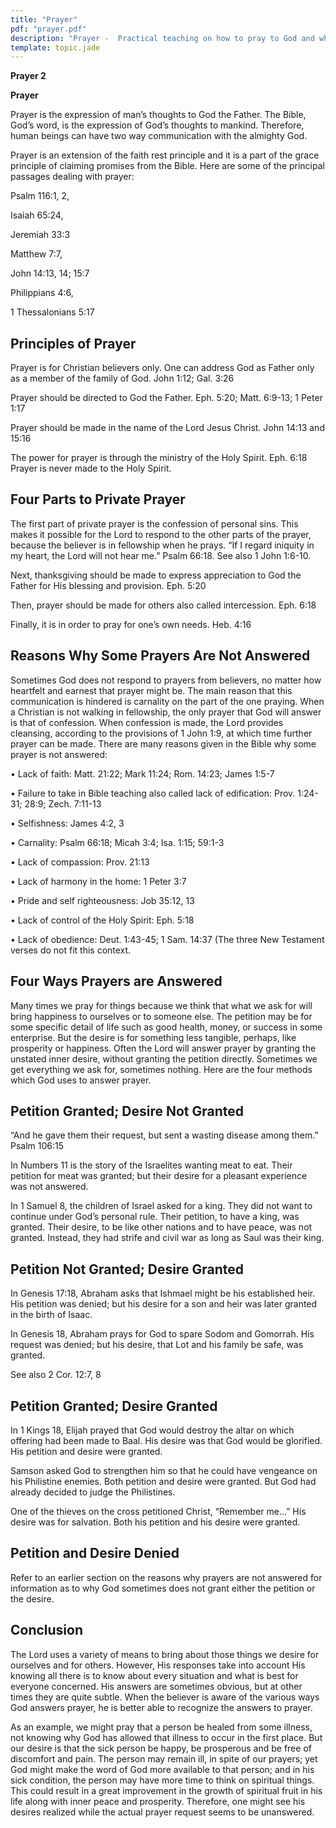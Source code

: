 ```yaml
---
title: "Prayer"
pdf: "prayer.pdf"
description: "Prayer -  Practical teaching on how to pray to God and what to expect from Him."
template: topic.jade
---
```



**Prayer 2**

**Prayer**

Prayer is the expression of man’s thoughts to God the Father. The Bible,
God’s word, is the expression of God’s thoughts to mankind. Therefore,
human beings can have two way communication with the almighty God.

Prayer is an extension of the faith rest principle and it is a part of
the grace principle of claiming promises from the Bible. Here are some
of the principal passages dealing with prayer:

Psalm 116:1, 2,

Isaiah 65:24,

Jeremiah 33:3

Matthew 7:7,

John 14:13, 14; 15:7

Philippians 4:6,

1 Thessalonians 5:17

Principles of Prayer
--------------------

Prayer is for Christian believers only. One can address God as Father
only as a member of the family of God. John 1:12; Gal. 3:26

Prayer should be directed to God the Father. Eph. 5:20; Matt. 6:9-13; 1
Peter 1:17

Prayer should be made in the name of the Lord Jesus Christ. John 14:13
and 15:16

The power for prayer is through the ministry of the Holy Spirit. Eph.
6:18 Prayer is never made to the Holy Spirit.

Four Parts to Private Prayer
----------------------------

The first part of private prayer is the confession of personal sins.
This makes it possible for the Lord to respond to the other parts of the
prayer, because the believer is in fellowship when he prays. “If I
regard iniquity in my heart, the Lord will not hear me.” Psalm 66:18.
See also 1 John 1:6-10.

Next, thanksgiving should be made to express appreciation to God the
Father for His blessing and provision. Eph. 5:20

Then, prayer should be made for others also called intercession. Eph.
6:18

Finally, it is in order to pray for one’s own needs. Heb. 4:16

Reasons Why Some Prayers Are Not Answered
-----------------------------------------

Sometimes God does not respond to prayers from believers, no matter how
heartfelt and earnest that prayer might be. The main reason that this
communication is hindered is carnality on the part of the one praying.
When a Christian is not walking in fellowship, the only prayer that God
will answer is that of confession. When confession is made, the Lord
provides cleansing, according to the provisions of 1 John 1:9, at which
time further prayer can be made. There are many reasons given in the
Bible why some prayer is not answered:

• Lack of faith: Matt. 21:22; Mark 11:24; Rom. 14:23; James 1:5-7

• Failure to take in Bible teaching also called lack of edification:
Prov. 1:24-31; 28:9; Zech. 7:11-13

• Selfishness: James 4:2, 3

• Carnality: Psalm 66:18; Micah 3:4; Isa. 1:15; 59:1-3

• Lack of compassion: Prov. 21:13

• Lack of harmony in the home: 1 Peter 3:7

• Pride and self righteousness: Job 35:12, 13

• Lack of control of the Holy Spirit: Eph. 5:18

• Lack of obedience: Deut. 1:43-45; 1 Sam. 14:37 (The three New
Testament verses do not fit this context.

Four Ways Prayers are Answered
------------------------------

Many times we pray for things because we think that what we ask for will
bring happiness to ourselves or to someone else. The petition may be for
some specific detail of life such as good health, money, or success in
some enterprise. But the desire is for something less tangible, perhaps,
like prosperity or happiness. Often the Lord will answer prayer by
granting the unstated inner desire, without granting the petition
directly. Sometimes we get everything we ask for, sometimes nothing.
Here are the four methods which God uses to answer prayer.

Petition Granted; Desire Not Granted
------------------------------------

“And he gave them their request, but sent a wasting disease among them.”
Psalm 106:15

In Numbers 11 is the story of the Israelites wanting meat to eat. Their
petition for meat was granted; but their desire for a pleasant
experience was not answered.

In 1 Samuel 8, the children of Israel asked for a king. They did not
want to continue under God’s personal rule. Their petition, to have a
king, was granted. Their desire, to be like other nations and to have
peace, was not granted. Instead, they had strife and civil war as long
as Saul was their king.

Petition Not Granted; Desire Granted
------------------------------------

In Genesis 17:18, Abraham asks that Ishmael might be his established
heir. His petition was denied; but his desire for a son and heir was
later granted in the birth of Isaac.

In Genesis 18, Abraham prays for God to spare Sodom and Gomorrah. His
request was denied; but his desire, that Lot and his family be safe, was
granted.

See also 2 Cor. 12:7, 8

Petition Granted; Desire Granted
--------------------------------

In 1 Kings 18, Elijah prayed that God would destroy the altar on which
offering had been made to Baal. His desire was that God would be
glorified. His petition and desire were granted.

Samson asked God to strengthen him so that he could have vengeance on
his Philistine enemies. Both petition and desire were granted. But God
had already decided to judge the Philistines.

One of the thieves on the cross petitioned Christ, “Remember me…” His
desire was for salvation. Both his petition and his desire were granted.

Petition and Desire Denied
--------------------------

Refer to an earlier section on the reasons why prayers are not answered
for information as to why God sometimes does not grant either the
petition or the desire.

Conclusion
----------

The Lord uses a variety of means to bring about those things we desire
for ourselves and for others. However, His responses take into account
His knowing all there is to know about every situation and what is best
for everyone concerned. His answers are sometimes obvious, but at other
times they are quite subtle. When the believer is aware of the various
ways God answers prayer, he is better able to recognize the answers to
prayer.

As an example, we might pray that a person be healed from some illness,
not knowing why God has allowed that illness to occur in the first
place. But our desire is that the sick person be happy, be prosperous
and be free of discomfort and pain. The person may remain ill, in spite
of our prayers; yet God might make the word of God more available to
that person; and in his sick condition, the person may have more time to
think on spiritual things. This could result in a great improvement in
the growth of spiritual fruit in his life along with inner peace and
prosperity. Therefore, one might see his desires realized while the
actual prayer request seems to be unanswered.

